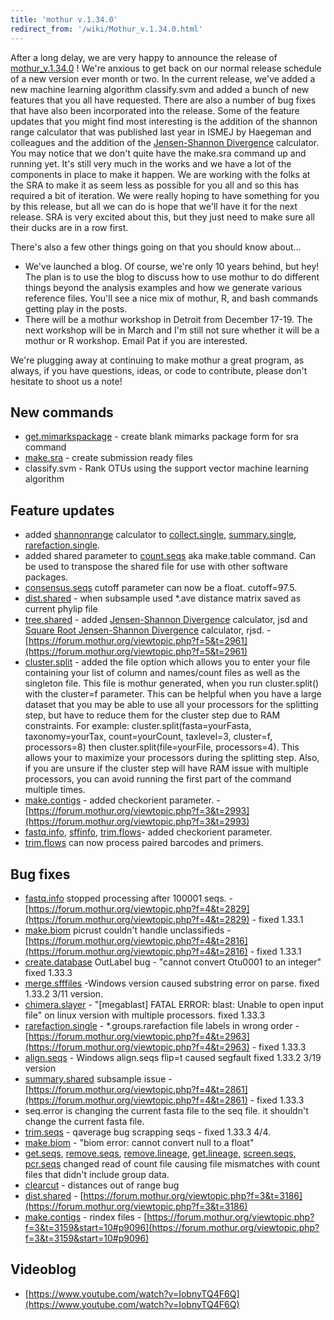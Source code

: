 ```yaml
---
title: 'mothur v.1.34.0'
redirect_from: '/wiki/Mothur_v.1.34.0.html'
---
```

After a long delay, we are very happy to announce the release of
[mothur\_v.1.34.0](/wiki/mothur_v.1.34.0) ! We're anxious to get
back on our normal release schedule of a new version ever month or two.
In the current release, we've added a new machine learning algorithm
classify.svm and added a bunch of new
features that you all have requested. There are also a number of bug
fixes that have also been incorporated into the release. Some of the
feature updates that you might find most interesting is the addition of
the shannon range calculator that was published last year in ISMEJ by
Haegeman and colleagues and the addition of the [Jensen-Shannon
Divergence](/wiki/Jensen-Shannon_Divergence) calculator. You may
notice that we don't quite have the make.sra command up and running
yet. It's still very much in the works and we have a lot of the
components in place to make it happen. We are working with the folks at
the SRA to make it as seem less as possible for you all and so this has
required a bit of iteration. We were really hoping to have something for
you by this release, but all we can do is hope that we'll have it for
the next release. SRA is very excited about this, but they just need to
make sure all their ducks are in a row first.

There's also a few other things going on that you should know about\...

-   We've launched a blog. Of course, we're only 10 years behind, but
    hey! The plan is to use the blog to discuss how to use mothur to do
    different things beyond the analysis examples and how we generate
    various reference files. You'll see a nice mix of mothur, R, and
    bash commands getting play in the posts.
-   There will be a mothur workshop in Detroit from December 17-19. The
    next workshop will be in March and I'm still not sure whether it
    will be a mothur or R workshop. Email Pat if you are interested.

We're plugging away at continuing to make mothur a great program, as
always, if you have questions, ideas, or code to contribute, please
don't hesitate to shoot us a note!

## New commands

-   [get.mimarkspackage](/wiki/get.mimarkspackage) - create blank
    mimarks package form for sra command
-   [make.sra](/wiki/make.sra) - create submission ready files
-   classify.svm - Rank OTUs using the
    support vector machine learning algorithm

## Feature updates

-   added [shannonrange](/wiki/shannonrange) calculator to
    [collect.single](/wiki/collect.single),
    [summary.single](/wiki/summary.single),
    [rarefaction.single](/wiki/rarefaction.single).
-   added shared parameter to [count.seqs](/wiki/count.seqs) aka
    make.table command. Can be used to transpose the shared file for use
    with other software packages.
-   [consensus.seqs](/wiki/consensus.seqs) cutoff parameter can now
    be a float. cutoff=97.5.
-   [dist.shared](/wiki/dist.shared) - when subsample used \*.ave
    distance matrix saved as current phylip file
-   [tree.shared](/wiki/tree.shared) - added [Jensen-Shannon
    Divergence](/wiki/Jensen-Shannon_Divergence) calculator, jsd
    and [Square Root Jensen-Shannon
    Divergence](/wiki/Square_Root_Jensen-Shannon_Divergence)
    calculator, rjsd. -
    [https://forum.mothur.org/viewtopic.php?f=5&t=2961](https://forum.mothur.org/viewtopic.php?f=5&t=2961)
-   [cluster.split](/wiki/cluster.split) - added the file option
    which allows you to enter your file containing your list of column
    and names/count files as well as the singleton file. This file is
    mothur generated, when you run cluster.split() with the cluster=f
    parameter. This can be helpful when you have a large dataset that
    you may be able to use all your processors for the splitting step,
    but have to reduce them for the cluster step due to RAM constraints.
    For example: cluster.split(fasta=yourFasta, taxonomy=yourTax,
    count=yourCount, taxlevel=3, cluster=f, processors=8) then
    cluster.split(file=yourFile, processors=4). This allows your to
    maximize your processors during the splitting step. Also, if you are
    unsure if the cluster step will have RAM issue with multiple
    processors, you can avoid running the first part of the command
    multiple times.
-   [make.contigs](/wiki/make.contigs) - added checkorient
    parameter. - [https://forum.mothur.org/viewtopic.php?f=3&t=2993](https://forum.mothur.org/viewtopic.php?f=3&t=2993)
-   [fastq.info](/wiki/fastq.info), [sffinfo](/wiki/sffinfo),
    [trim.flows](/wiki/trim.flows)- added checkorient parameter.
-   [trim.flows](/wiki/trim.flows) can now process paired barcodes
    and primers.

## Bug fixes

-   [fastq.info](/wiki/fastq.info) stopped processing after 100001
    seqs. - [https://forum.mothur.org/viewtopic.php?f=4&t=2829](https://forum.mothur.org/viewtopic.php?f=4&t=2829) -
    fixed 1.33.1
-   [make.biom](/wiki/make.biom) picrust couldn't handle
    unclassifieds -
    [https://forum.mothur.org/viewtopic.php?f=4&t=2816](https://forum.mothur.org/viewtopic.php?f=4&t=2816) - fixed
    1.33.1
-   [create.database](/wiki/create.database) OutLabel bug -
    "cannot convert Otu0001 to an integer" fixed 1.33.3
-   [merge.sfffiles](/wiki/merge.sfffiles) -Windows version caused
    substring error on parse. fixed 1.33.2 3/11 version.
-   [chimera.slayer](/wiki/chimera.slayer) - "\[megablast\] FATAL
    ERROR: blast: Unable to open input file" on linux version with
    multiple processors. fixed 1.33.3
-   [rarefaction.single](/wiki/rarefaction.single) -
    \*.groups.rarefaction file labels in wrong order -
    [https://forum.mothur.org/viewtopic.php?f=4&t=2963](https://forum.mothur.org/viewtopic.php?f=4&t=2963) - fixed
    1.33.3
-   [align.seqs](/wiki/align.seqs) - Windows align.seqs flip=t
    caused segfault fixed 1.33.2 3/19 version
-   [summary.shared](/wiki/summary.shared) subsample issue -
    [https://forum.mothur.org/viewtopic.php?f=4&t=2861](https://forum.mothur.org/viewtopic.php?f=4&t=2861) - fixed
    1.33.3
-   seq.error is changing the current fasta file to the seq file. it
    shouldn't change the current fasta file.
-   [trim.seqs](/wiki/trim.seqs) - qaverage bug scrapping seqs -
    fixed 1.33.3 4/4.
-   [make.biom](/wiki/make.biom) - "biom error: cannot convert
    null to a float"
-   [get.seqs](/wiki/get.seqs),
    [remove.seqs](/wiki/remove.seqs),
    [remove.lineage](/wiki/remove.lineage),
    [get.lineage](/wiki/get.lineage),
    [screen.seqs](/wiki/screen.seqs),
    [pcr.seqs](/wiki/pcr.seqs) changed read of count file causing
    file mismatches with count files that didn't include group data.
-   [clearcut](/wiki/clearcut) - distances out of range bug
-   [dist.shared](/wiki/dist.shared) -
    [https://forum.mothur.org/viewtopic.php?f=3&t=3186](https://forum.mothur.org/viewtopic.php?f=3&t=3186)
-   [make.contigs](/wiki/make.contigs) - rindex files -
    [https://forum.mothur.org/viewtopic.php?f=3&t=3159&start=10#p9096](https://forum.mothur.org/viewtopic.php?f=3&t=3159&start=10#p9096)

## Videoblog

-   [https://www.youtube.com/watch?v=IobnyTQ4F6Q](https://www.youtube.com/watch?v=IobnyTQ4F6Q)</a>
